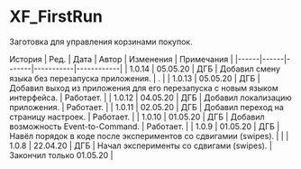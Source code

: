 # XF_FirstRun

Заготовка для управления корзинами покупок.

История
| Ред. | Дата | Автор | Изменения | Примечания |
|------|------|-------|-----------|------------|
| 1.0.14 | 05.05.20 | ДГБ | Добавил смену языка без перезапуска приложения. | . |
| 1.0.13 | 05.05.20 | ДГБ | Добавил выход из приложения для его перезапуска с новым языком интерфейса. | Работает. |
| 1.0.12 | 04.05.20 | ДГБ | Добавил локализацию приложения. | Работает. |
| 1.0.11 | 02.05.20 | ДГБ | Добавил переход на страницу настроек. | Работает. |
| 1.0.10 | 01.05.20 | ДГБ | Добавил возможность Event-to-Command. | Работает. |
| 1.0.9 | 01.05.20 | ДГБ | Навёл порядок в коде после экспериментов со сдвигамии (swipes). | |
| 1.0.8 | 22.04.20 | ДГБ | Начал эксперименты со сдвигами (swipes). | Закончил только 01.05.20 |
